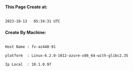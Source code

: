 
   
#### This Page Create at:

```bash

2023-10-13 - 05:34:31 UTC

```

#### Create By Machine:

```bash

Host Name : fv-az448-91

platform  : Linux-6.2.0-1012-azure-x86_64-with-glibc2.35

Ip Local  : 10.1.0.97

```

